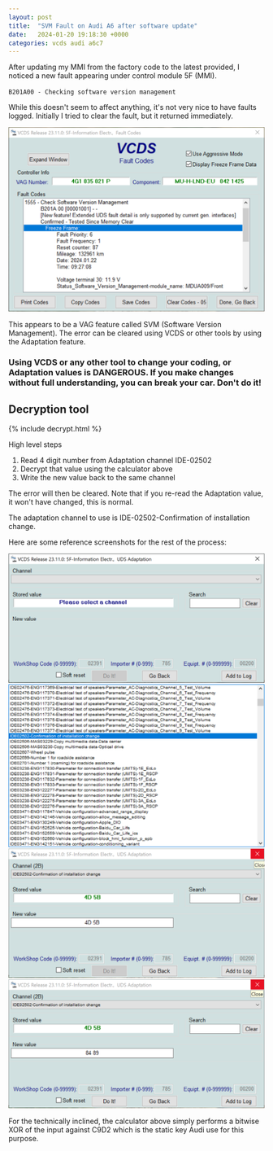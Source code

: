 ```yaml
---
layout: post
title:  "SVM Fault on Audi A6 after software update"
date:   2024-01-20 19:18:30 +0000
categories: vcds audi a6c7
---
```

After updating my MMI from the factory code to the latest provided, I noticed a new fault appearing under control module 5F (MMI). 

`B201A00 - Checking software version management`

While this doesn't seem to affect anything, it's not very nice to have faults logged. Initially I tried to clear the fault, but it returned immediately.

![MMI](/assets/a6-startup-logo/svm-fault.png)

This appears to be a VAG feature called SVM (Software Version Management). The error can be cleared using VCDS or other tools by using the Adaptation feature.

### Using VCDS or any other tool to change your coding, or Adaptation values is **DANGEROUS**. If you make changes without full understanding, you can break your car. Don't do it!

## Decryption tool

{% include decrypt.html %}

High level steps

1. Read 4 digit number from Adaptation channel IDE-02502 
2. Decrypt that value using the calculator above
3. Write the new value back to the same channel

The error will then be cleared. Note that if you re-read the Adaptation value, it won't have changed, this is normal.

The adaptation channel to use is IDE-02502-Confirmation of installation change. 

Here are some reference screenshots for the rest of the process:

![MMI](/assets/a6-startup-logo/svm-mmi-adaptation.png)
![MMI](/assets/a6-startup-logo/svm-list.png)
![MMI](/assets/a6-startup-logo/svm-oldvalue.png)
![MMI](/assets/a6-startup-logo/svm-newvalue.png)

For the technically inclined, the calculator above simply performs a bitwise XOR of the input against C9D2 which is the static key Audi use for this purpose.